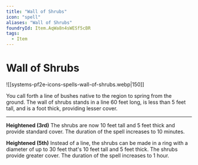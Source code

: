 ```yaml
---
title: "Wall of Shrubs"
icon: "spell"
aliases: "Wall of Shrubs"
foundryId: Item.AqWa8n4sWESf5cBR
tags:
  - Item
---
```


# Wall of Shrubs
![[systems-pf2e-icons-spells-wall-of-shrubs.webp|150]]

You call forth a line of bushes native to the region to spring from the ground. The wall of shrubs stands in a line 60 feet long, is less than 5 feet tall, and is a foot thick, providing lesser cover.

* * *

**Heightened (3rd)** The shrubs are now 10 feet tall and 5 feet thick and provide standard cover. The duration of the spell increases to 10 minutes.

**Heightened (5th)** Instead of a line, the shrubs can be made in a ring with a diameter of up to 30 feet that's 10 feet tall and 5 feet thick. The shrubs provide greater cover. The duration of the spell increases to 1 hour.
